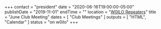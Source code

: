 +++
contact = "president"
date = "2020-06-16T19:00:00-05:00"
publishDate = "2019-11-01"
endTime = ""
location = "[W0ILO Repeaters](/radios/)"
title = "June Club Meeting"
dates = [ "Club Meetings" ]
outputs = [ "HTML", "Calendar" ]
status = "on w0ilo"
+++
<!--
Please join us at
[another meeting](/dates/club-meetings).
-->
